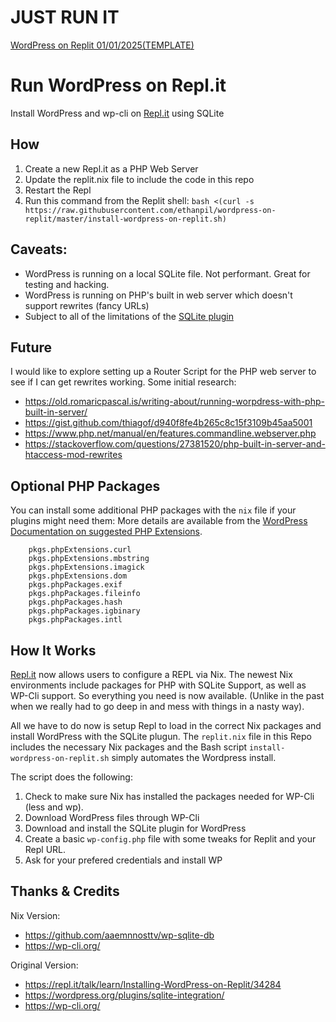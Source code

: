 # JUST RUN IT
[WordPress on Replit 01/01/2025(TEMPLATE)](https://replit.com/@SnowChan2/WordPress-on-Replit-01012025?v=1#README)

# Run WordPress on Repl.it
Install WordPress and wp-cli on [Repl.it](https://repl.it/) using SQLite

## How
1. Create a new Repl.it as a PHP Web Server
2. Update the replit.nix file to include the code in this repo
3. Restart the Repl
4. Run this command from the Replit shell:
`bash <(curl -s https://raw.githubusercontent.com/ethanpil/wordpress-on-replit/master/install-wordpress-on-replit.sh)`

## Caveats:
* WordPress is running on a local SQLite file. Not performant. Great for testing and hacking.
* WordPress is running on PHP's built in web server which doesn't support rewrites (fancy URLs)
* Subject to all of the limitations of the [SQLite plugin](https://github.com/aaemnnosttv/wp-sqlite-db)

## Future
I would like to explore setting up a Router Script for the PHP web server to see if I can get rewrites working. Some initial research:
* https://old.romaricpascal.is/writing-about/running-worpdress-with-php-built-in-server/
* https://gist.github.com/thiagof/d940f8fe4b265c8c15f3109b45aa5001
* https://www.php.net/manual/en/features.commandline.webserver.php
* https://stackoverflow.com/questions/27381520/php-built-in-server-and-htaccess-mod-rewrites

## Optional PHP Packages
You can install some additional PHP packages with the `nix` file if your plugins might need them:
More details are available from the [WordPress Documentation on suggested PHP Extensions](https://make.wordpress.org/hosting/handbook/server-environment/#php-extensions).
```
    pkgs.phpExtensions.curl  
    pkgs.phpExtensions.mbstring   
    pkgs.phpExtensions.imagick
    pkgs.phpExtensions.dom  
    pkgs.phpPackages.exif  
    pkgs.phpPackages.fileinfo  
    pkgs.phpPackages.hash
    pkgs.phpPackages.igbinary
    pkgs.phpPackages.intl
```
## How It Works

[Repl.it](https://repl.it/) now allows users to configure a REPL via Nix. The newest Nix environments include packages for PHP with SQLite Support, as well as WP-Cli support. So everything you need is now available. (Unlike in the past when we really had to go deep in and mess with things in a nasty way).

All we have to do now is setup Repl to load in the correct Nix packages and install WordPress with the SQLite plugun. The `replit.nix` file in this Repo includes the necessary Nix packages and the Bash script `install-wordpress-on-replit.sh` simply automates the Wordpress install.

The script does the following:

1. Check to make sure Nix has installed the packages needed for WP-Cli (less and wp).
2. Download WordPress files through WP-Cli
3. Download and install the SQLite plugin for WordPress
4. Create a basic `wp-config.php` file with some tweaks for Replit and your Repl URL.
5. Ask for your prefered credentials and install WP

## Thanks & Credits

Nix Version:
* https://github.com/aaemnnosttv/wp-sqlite-db
* https://wp-cli.org/

Original Version:
* https://repl.it/talk/learn/Installing-WordPress-on-Replit/34284
* https://wordpress.org/plugins/sqlite-integration/
* https://wp-cli.org/
